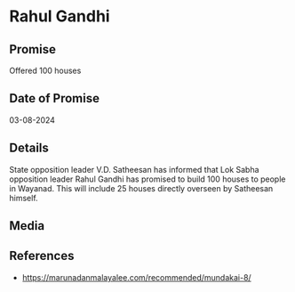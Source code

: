 # Rahul Gandhi

## Promise

Offered 100 houses

## Date of Promise

03-08-2024

## Details

State opposition leader V.D. Satheesan has informed that Lok Sabha opposition leader Rahul Gandhi has promised to build 100 houses to people in Wayanad. This will include 25 houses directly overseen by Satheesan himself.

## Media



## References

- https://marunadanmalayalee.com/recommended/mundakai-8/

